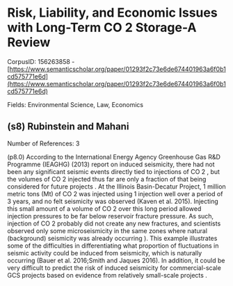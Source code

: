 # Risk, Liability, and Economic Issues with Long-Term CO 2 Storage-A Review

CorpusID: 156263858 - [https://www.semanticscholar.org/paper/01293f2c73e6de674401963a6f0b1cd575771e6d](https://www.semanticscholar.org/paper/01293f2c73e6de674401963a6f0b1cd575771e6d)

Fields: Environmental Science, Law, Economics

## (s8) Rubinstein and Mahani
Number of References: 3

(p8.0) According to the International Energy Agency Greenhouse Gas R&D Programme (IEAGHG) (2013) report on induced seismicity, there had not been any significant seismic events directly tied to injections of CO 2 , but the volumes of CO 2 injected thus far are only a fraction of that being considered for future projects . At the Illinois Basin-Decatur Project, 1 million metric tons (Mt) of CO 2 was injected using 1 injection well over a period of 3 years, and no felt seismicity was observed (Kaven et al. 2015). Injecting this small amount of a volume of CO 2 over this long period allowed injection pressures to be far below reservoir fracture pressure. As such, injection of CO 2 probably did not create any new fractures, and scientists observed only some microseismicity in the same zones where natural (background) seismicity was already occurring ). This example illustrates some of the difficulties in differentiating what proportion of fluctuations in seismic activity could be induced from seismicity, which is naturally occurring (Bauer et al. 2016;Smith and Jaques 2016). In addition, it could be very difficult to predict the risk of induced seismicity for commercial-scale GCS projects based on evidence from relatively small-scale projects .
